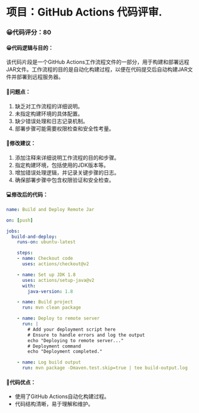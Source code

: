 # 项目：GitHub Actions 代码评审.

### 😀代码评分：80
#### 😀代码逻辑与目的：
该代码片段是一个GitHub Actions工作流程文件的一部分，用于构建和部署远程JAR文件。工作流程的目的是自动化构建过程，以便在代码提交后自动构建JAR文件并部署到远程服务器。

#### 🤔问题点：
1. 缺乏对工作流程的详细说明。
2. 未指定构建环境的具体配置。
3. 缺少错误处理和日志记录机制。
4. 部署步骤可能需要权限检查和安全性考量。

#### 🎯修改建议：
1. 添加注释来详细说明工作流程的目的和步骤。
2. 指定构建环境，包括使用的JDK版本等。
3. 增加错误处理逻辑，并记录关键步骤的日志。
4. 确保部署步骤中包含权限验证和安全检查。

#### 💻修改后的代码：
```yaml
name: Build and Deploy Remote Jar

on: [push]

jobs:
  build-and-deploy:
    runs-on: ubuntu-latest

    steps:
    - name: Checkout code
      uses: actions/checkout@v2

    - name: Set up JDK 1.8
      uses: actions/setup-java@v2
      with:
        java-version: 1.8

    - name: Build project
      run: mvn clean package

    - name: Deploy to remote server
      run: |
        # Add your deployment script here
        # Ensure to handle errors and log the output
        echo "Deploying to remote server..."
        # Deployment command
        echo "Deployment completed."

    - name: Log build output
      run: mvn package -Dmaven.test.skip=true | tee build-output.log
```

#### 🌟代码优点：
- 使用了GitHub Actions自动化构建过程。
- 代码结构清晰，易于理解和维护。